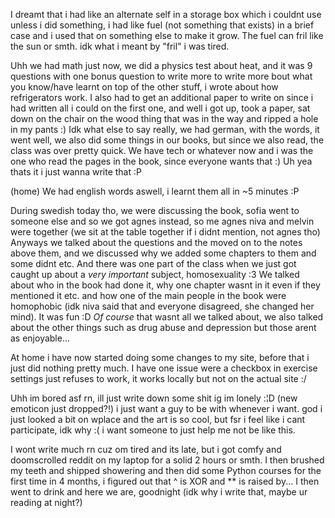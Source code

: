 I dreamt that i had like an alternate self in a storage box which i couldnt use unless i did something, i had like fuel (not something that exists) in a brief case and i used that on something else to make it grow. The fuel can fril like the sun or smth.
idk what i meant by "fril" i was tired.

Uhh we had math just now, we did a physics test about heat, and it was 9 questions with one bonus question to write more to write more bout what you know/have learnt on top of the other stuff, i wrote about how refrigerators work. I also had to get an additional paper to write on since i had written all i could on the first one, and well i got up, took a paper, sat down on the chair on the wood thing that was in the way and ripped a hole in my pants :)
Idk what else to say really, we had german, with the words, it went well, we also did some things in our books, but since we also read, the class was over pretty quick.
We have tech or whatever now and i was the one who read the pages in the book, since everyone wants that :) Uh yea thats it i just wanna write that :P

(home)
We had english words aswell, i learnt them all in ~5 minutes :P

During swedish today tho, we were discussing the book, sofia went to someone else and so we got agnes instead, so me agnes niva and melvin were together (we sit at the table together if i didnt mention, not agnes tho)
Anyways we talked about the questions and the moved on to the notes above them, and we discussed why we added some chapters to them and some didnt etc. And there was one part of the class when we just got caught up about a *very important* subject, homosexuality :3
We talked about who in the book had done it, why one chapter wasnt in it even if they mentioned it etc. and how one of the main people in the book were homophobic (idk niva said that and everyone disagreed, she changed her mind). It was fun :D
*Of course* that wasnt all we talked about, we also talked about the other things such as drug abuse and depression but those arent as enjoyable...

At home i have now started doing some changes to my site, before that i just did nothing pretty much. I have one issue were a checkbox in exercise settings just refuses to work, it works locally but not on the actual site :/

Uhh im bored asf rn, ill just write down some shit ig
im lonely :¦D (new emoticon just dropped?!) i just want a guy to be with whenever i want. god i just looked a bit on wplace and the art is so cool, but fsr i feel like i cant participate, idk why :(
i want someone to just help me not be like this.

I wont write much rn cuz om tired and its late, but i got comfy and doomscrolled reddit on my laptop for a solid 2 hours or smth. I then brushed my teeth and shipped showering and then did some Python courses for the first time in 4 months, i figured out that ^ is XOR and ** is raised by...
I then went to drink and here we are, goodnight (idk why i write that, maybe ur reading at night?)